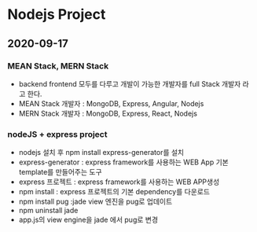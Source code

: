 # Nodejs Project

## 2020-09-17

### MEAN Stack, MERN Stack

- backend frontend 모두를 다루고 개발이 가능한 개발자를 full Stack 개발자 라고 한다.
- MEAN Stack 개발자 : MongoDB, Express, Angular, Nodejs
- MERN Stack 개발자 : MongoDB, Express, React, Nodejs

### nodeJS + express project

- nodejs 설치 후 npm install express-generator를 설치
- express-generator : express framework를 사용하는 WEB App 기본 template를 만들어주는 도구
- express 프로젝트 : express framework를 사용하는 WEB APP생성
- npm install : express 프로젝트의 기본 dependency를 다운로드
- npm install pug :jade view 엔진을 pug로 업데이트
- npm uninstall jade
- app.js의 view engine을 jade 에서 pug로 변경
